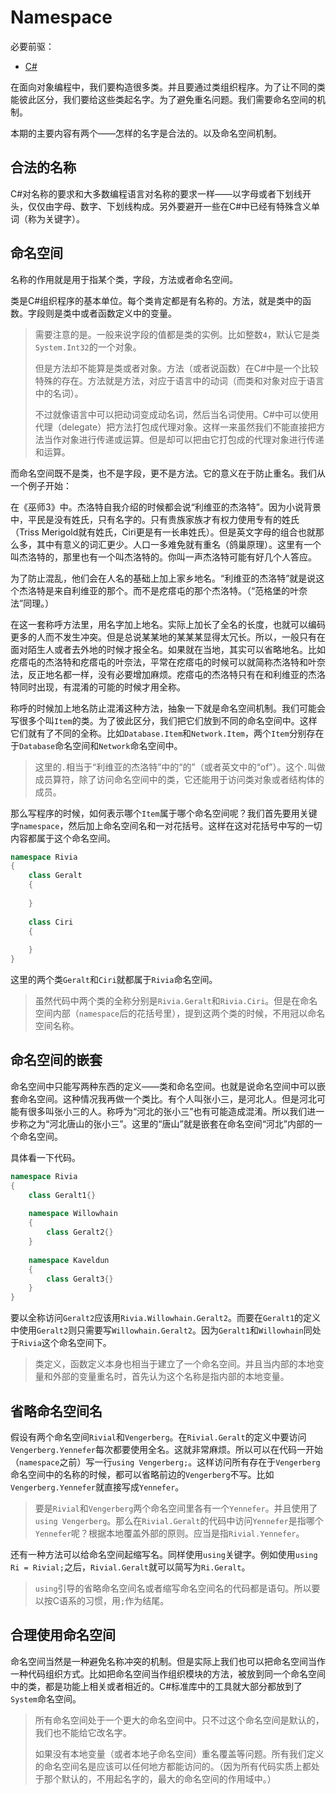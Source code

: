 # Namespace

必要前驱：

- [C#](Chapter02.md)

在面向对象编程中，我们要构造很多类。并且要通过类组织程序。为了让不同的类能彼此区分，我们要给这些类起名字。为了避免重名问题。我们需要命名空间的机制。

本期的主要内容有两个——怎样的名字是合法的。以及命名空间机制。

## 合法的名称

C#对名称的要求和大多数编程语言对名称的要求一样——以字母或者下划线开头，仅仅由字母、数字、下划线构成。另外要避开一些在C#中已经有特殊含义单词（称为关键字）。

## 命名空间

名称的作用就是用于指某个类，字段，方法或者命名空间。

类是C#组织程序的基本单位。每个类肯定都是有名称的。方法，就是类中的函数。字段则是类中或者函数定义中的变量。

> 需要注意的是。一般来说字段的值都是类的实例。比如整数`4`，默认它是类`System.Int32`的一个对象。
>
> 但是方法却不能算是类或者对象。方法（或者说函数）在C#中是一个比较特殊的存在。方法就是方法，对应于语言中的动词（而类和对象对应于语言中的名词）。
>
> 不过就像语言中可以把动词变成动名词，然后当名词使用。C#中可以使用代理（delegate）把方法打包成代理对象。这样一来虽然我们不能直接把方法当作对象进行传递或运算。但是却可以把由它打包成的代理对象进行传递和运算。

而命名空间既不是类，也不是字段，更不是方法。它的意义在于防止重名。我们从一个例子开始：

在《巫师3》中。杰洛特自我介绍的时候都会说“利维亚的杰洛特”。因为小说背景中，平民是没有姓氏，只有名字的。只有贵族家族才有权力使用专有的姓氏（Triss Merigold就有姓氏，Ciri更是有一长串姓氏）。但是英文字母的组合也就那么多，其中有意义的词汇更少。人口一多难免就有重名（鸽巢原理）。这里有一个叫杰洛特的，那里也有一个叫杰洛特的。你叫一声杰洛特可能有好几个人答应。

为了防止混乱，他们会在人名的基础上加上家乡地名。“利维亚的杰洛特”就是说这个杰洛特是来自利维亚的那个。而不是疙瘩屯的那个杰洛特。（“范格堡的叶奈法”同理。）

在这一套称呼方法里，用名字加上地名。实际上加长了全名的长度，也就可以编码更多的人而不发生冲突。但是总说某某地的某某某显得太冗长。所以，一般只有在面对陌生人或者去外地的时候才报全名。如果就在当地，其实可以省略地名。比如疙瘩屯的杰洛特和疙瘩屯的叶奈法，平常在疙瘩屯的时候可以就简称杰洛特和叶奈法，反正地名都一样，没有必要增加麻烦。疙瘩屯的杰洛特只有在和利维亚的杰洛特同时出现，有混淆的可能的时候才用全称。

称呼的时候加上地名防止混淆这种方法，抽象一下就是命名空间机制。我们可能会写很多个叫`Item`的类。为了彼此区分，我们把它们放到不同的命名空间中。这样它们就有了不同的全称。比如`Database.Item`和`Network.Item`，两个`Item`分别存在于`Database`命名空间和`Network`命名空间中。

> 这里的`.`相当于“利维亚的杰洛特”中的“的”（或者英文中的“of”）。这个`.`叫做成员算符，除了访问命名空间中的类，它还能用于访问类对象或者结构体的成员。

那么写程序的时候，如何表示哪个`Item`属于哪个命名空间呢？我们首先要用关键字`namespace`，然后加上命名空间名和一对花括号。这样在这对花括号中写的一切内容都属于这个命名空间。

```C#
namespace Rivia
{
    class Geralt
    {
        
    }
    
    class Ciri
    {
        
    }
}
```

这里的两个类`Geralt`和`Ciri`就都属于`Rivia`命名空间。

> 虽然代码中两个类的全称分别是`Rivia.Geralt`和`Rivia.Ciri`。但是在命名空间内部（`namespace`后的花括号里），提到这两个类的时候，不用冠以命名空间名称。

## 命名空间的嵌套

命名空间中只能写两种东西的定义——类和命名空间。也就是说命名空间中可以嵌套命名空间。这种情况我再做一个类比。有个人叫张小三，是河北人。但是河北可能有很多叫张小三的人。称呼为“河北的张小三”也有可能造成混淆。所以我们进一步称之为“河北唐山的张小三”。这里的“唐山”就是嵌套在命名空间“河北”内部的一个命名空间。

具体看一下代码。

```C#
namespace Rivia
{
    class Geralt1{}
    
    namespace Willowhain
    {
        class Geralt2{}
    }
    
    namespace Kaveldun
    {
        class Geralt3{}
    }
}
```

要以全称访问`Geralt2`应该用`Rivia.Willowhain.Geralt2`。而要在`Geralt1`的定义中使用`Geralt2`则只需要写`Willowhain.Geralt2`。因为`Geralt1`和`Willowhain`同处于`Rivia`这个命名空间下。

> 类定义，函数定义本身也相当于建立了一个命名空间。并且当内部的本地变量和外部的变量重名时，首先认为这个名称是指内部的本地变量。

## 省略命名空间名

假设有两个命名空间`Rivial`和`Vengerberg`。在`Rivial.Geralt`的定义中要访问`Vengerberg.Yennefer`每次都要使用全名。这就非常麻烦。所以可以在代码一开始（`namespace`之前）写一行`using Vengerberg;`。这样访问所有存在于`Vengerberg`命名空间中的名称的时候，都可以省略前边的`Vengerberg`不写。比如`Vengerberg.Yennefer`就直接写成`Yennefer`。

> 要是`Rivial`和`Vengerberg`两个命名空间里各有一个`Yennefer`。并且使用了`using Vengerberg`。那么在`Rivial.Geralt`的代码中访问`Yennefer`是指哪个`Yennefer`呢？根据本地覆盖外部的原则。应当是指`Rivial.Yennefer`。

还有一种方法可以给命名空间起缩写名。同样使用`using`关键字。例如使用`using Ri = Rivial;`之后，`Rivial.Geralt`就可以简写为`Ri.Geralt`。

> `using`引导的省略命名空间名或者缩写命名空间名的代码都是语句。所以要以按C语系的习惯，用`;`作为结尾。

## 合理使用命名空间

命名空间当然是一种避免名称冲突的机制。但是实际上我们也可以把命名空间当作一种代码组织方式。比如把命名空间当作组织模块的方法，被放到同一个命名空间中的类，都是功能上相关或者相近的。C#标准库中的工具就大部分都放到了`System`命名空间。

> 所有命名空间处于一个更大的命名空间中。只不过这个命名空间是默认的，我们也不能给它改名字。
>
> 如果没有本地变量（或者本地子命名空间）重名覆盖等问题。所有我们定义的命名空间名是应该可以任何地方都能访问的。（因为所有代码实质上都处于那个默认的，不用起名字的，最大的命名空间的作用域中。）


